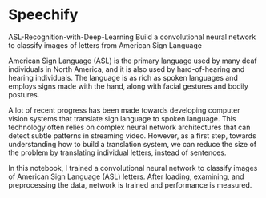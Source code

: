 # Speechify
ASL-Recognition-with-Deep-Learning
Build a convolutional neural network to classify images of letters from American Sign Language

American Sign Language (ASL) is the primary language used by many deaf individuals in North America, and it is also used by hard-of-hearing and hearing individuals. The language is as rich as spoken languages and employs signs made with the hand, along with facial gestures and bodily postures.

A lot of recent progress has been made towards developing computer vision systems that translate sign language to spoken language. This technology often relies on complex neural network architectures that can detect subtle patterns in streaming video. However, as a first step, towards understanding how to build a translation system, we can reduce the size of the problem by translating individual letters, instead of sentences.

In this notebook, I trained a convolutional neural network to classify images of American Sign Language (ASL) letters. After loading, examining, and preprocessing the data, network is trained and performance is measured.
